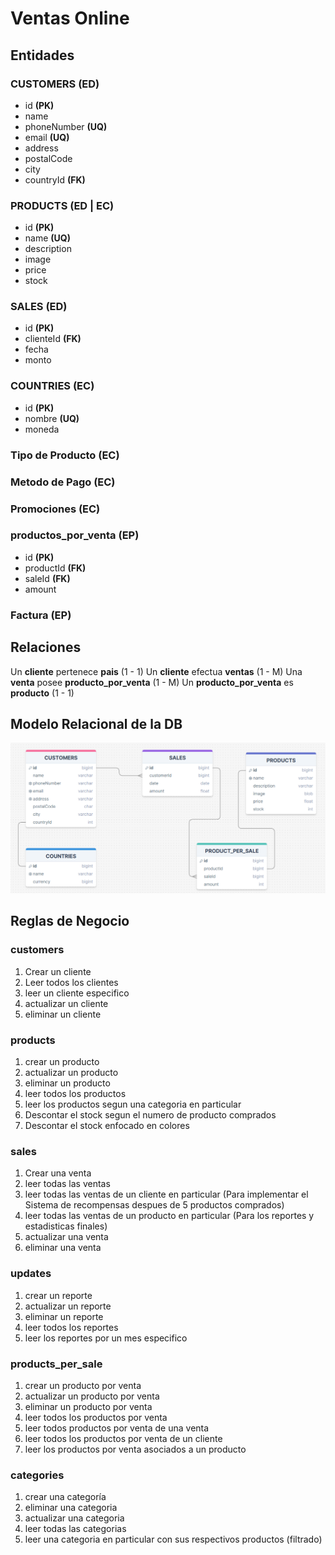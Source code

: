 # Ventas Online

## Entidades

### CUSTOMERS (ED)
- id **(PK)**
- name
- phoneNumber **(UQ)**
- email **(UQ)**
- address 
- postalCode
- city
- countryId **(FK)**
  
### PRODUCTS (ED | EC)
- id **(PK)**
- name **(UQ)**
- description
- image
- price
- stock

### SALES (ED)
- id **(PK)**
- clienteId **(FK)**
- fecha
- monto

### COUNTRIES (EC)
- id **(PK)**
- nombre **(UQ)**
- moneda

### Tipo de Producto (EC)
### Metodo de Pago (EC)
### Promociones (EC)

### productos_por_venta (EP)
- id **(PK)**
- productId **(FK)**
- saleId **(FK)**
- amount

### Factura (EP)


## Relaciones
Un **cliente** pertenece **pais** (1 - 1)
Un **cliente** efectua **ventas** (1 - M)
Una **venta** posee **producto_por_venta** (1 - M)
Un **producto_por_venta** es **producto** (1 - 1)

## Modelo Relacional de la DB
![](Modelo_Relacional_DB.png)

## Reglas de Negocio

### customers
1. Crear un cliente
2. Leer todos los clientes
3. leer un cliente especifico
4. actualizar un cliente
5. eliminar un cliente

### products
1. crear un producto
2. actualizar un producto
3. eliminar un producto
4. leer todos los productos
5. leer los productos segun una categoria en particular
6. Descontar el stock segun el numero de producto comprados
7. Descontar el stock enfocado en colores

### sales
1. Crear una venta
2. leer todas las ventas
3. leer todas las ventas de un cliente en particular (Para implementar el Sistema de recompensas despues de 5 productos comprados)
4. leer todas las ventas de un producto en particular (Para los reportes y estadisticas finales)
5. actualizar una venta
6. eliminar una venta

### updates
1. crear un reporte
2. actualizar un reporte
3. eliminar un reporte
4. leer todos los reportes
5. leer los reportes por un mes especifico

### products_per_sale
1. crear un producto por venta
2. actualizar un producto por venta
3. eliminar un producto por venta
4. leer todos los productos por venta
5. leer todos productos por venta de una venta
6. leer todos los productos por venta de un cliente
7. leer los productos por venta asociados a un producto

### categories
1. crear una categoría
2. eliminar una categoria
3. actualizar una categoria
4. leer todas las categorias
5. leer una categoria en particular con sus respectivos productos (filtrado)